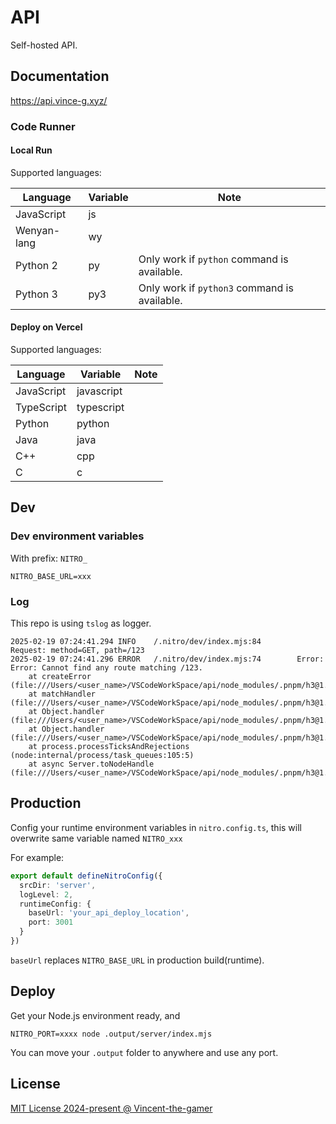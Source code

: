 # API

Self-hosted API.

## Documentation

https://api.vince-g.xyz/

### Code Runner

#### Local Run

Supported languages:

| Language | Variable | Note |
|  -     |   - | - |
| JavaScript | js |  |
| Wenyan-lang| wy | |
| Python 2 | py | Only work if `python` command is available. |
| Python 3 | py3 | Only work if `python3` command is available. |

#### Deploy on Vercel

Supported languages:

| Language | Variable | Note |
|  -     |   - | - |
| JavaScript | javascript |  |
| TypeScript | typescript | |
| Python | python | |
| Java | java ||
| C++ | cpp ||
| C | c ||

## Dev

### Dev environment variables

With prefix: `NITRO_`

```
NITRO_BASE_URL=xxx
```

### Log

This repo is using `tslog` as logger.

```log
2025-02-19 07:24:41.294 INFO    /.nitro/dev/index.mjs:84        Request: method=GET, path=/123
2025-02-19 07:24:41.296 ERROR   /.nitro/dev/index.mjs:74        Error: Error: Cannot find any route matching /123.
    at createError (file:///Users/<user_name>/VSCodeWorkSpace/api/node_modules/.pnpm/h3@1.13.0/node_modules/h3/dist/index.mjs:78:15)
    at matchHandler (file:///Users/<user_name>/VSCodeWorkSpace/api/node_modules/.pnpm/h3@1.13.0/node_modules/h3/dist/index.mjs:2164:16)
    at Object.handler (file:///Users/<user_name>/VSCodeWorkSpace/api/node_modules/.pnpm/h3@1.13.0/node_modules/h3/dist/index.mjs:2203:19)
    at Object.handler (file:///Users/<user_name>/VSCodeWorkSpace/api/node_modules/.pnpm/h3@1.13.0/node_modules/h3/dist/index.mjs:1978:31)
    at process.processTicksAndRejections (node:internal/process/task_queues:105:5)
    at async Server.toNodeHandle (file:///Users/<user_name>/VSCodeWorkSpace/api/node_modules/.pnpm/h3@1.13.0/node_modules/h3/dist/index.mjs:2270:7)

```

## Production

Config your runtime environment variables in `nitro.config.ts`, this will overwrite same variable
named `NITRO_xxx`

For example:

```ts
export default defineNitroConfig({
  srcDir: 'server',
  logLevel: 2,
  runtimeConfig: {
    baseUrl: 'your_api_deploy_location',
    port: 3001
  }
})
```

`baseUrl` replaces `NITRO_BASE_URL` in production build(runtime).

## Deploy

Get your Node.js environment ready, and

```shell
NITRO_PORT=xxxx node .output/server/index.mjs
```

You can move your `.output` folder to anywhere and use any port.

## License

[MIT License 2024-present @ Vincent-the-gamer](./LICENSE)
